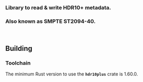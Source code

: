 ### Library to read & write HDR10+ metadata.  
### Also known as SMPTE ST2094-40.

&nbsp;

## **Building**
### **Toolchain**

The minimum Rust version to use the **`hdr10plus`** crate is 1.60.0.
